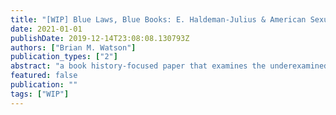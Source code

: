 ```yaml
---
title: "[WIP] Blue Laws, Blue Books: E. Haldeman-Julius & American Sexual Knowledge before Kinsey"
date: 2021-01-01
publishDate: 2019-12-14T23:08:08.130793Z
authors: ["Brian M. Watson"]
publication_types: ["2"]
abstract: "a book history-focused paper that examines the underexamined Haldemann-Julius company and their sexological publications."
featured: false
publication: ""
tags: ["WIP"]
---
```


